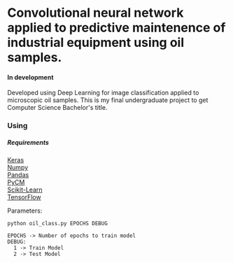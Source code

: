# Convolutional neural network applied to predictive maintenence of industrial equipment using oil samples.

#### In development

Developed using Deep Learning for image classification applied to microscopic oil samples. This is my final undergraduate project to get Computer Science Bachelor's title.

### Using

##### Requirements

   [Keras](https://keras.io/)<br/>
   [Numpy](https://www.numpy.org/)<br/>
   [Pandas](https://pandas.pydata.org/)<br/>
   [PyCM](https://github.com/sepandhaghighi/pycm)<br/>
   [Scikit-Learn](https://scikit-learn.org/stable/)<br/>
   [TensorFlow](https://www.tensorflow.org/)
  

  Parameters:
  ```
  python oil_class.py EPOCHS DEBUG
  
  EPOCHS -> Number of epochs to train model
  DEBUG:
    1 -> Train Model
    2 -> Test Model
  ```
